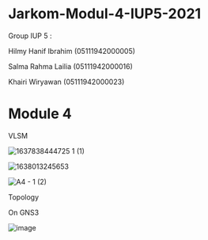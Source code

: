 # Jarkom-Modul-4-IUP5-2021

Group IUP 5 :

Hilmy Hanif Ibrahim (05111942000005)

Salma Rahma Lailia  (05111942000016)

Khairi Wiryawan     (05111942000023)


# Module 4

VLSM

![1637838444725 1 (1)](https://user-images.githubusercontent.com/73702347/143682683-0c35e1db-185c-4a3f-bf68-8917ce6205f2.png)

![1638013245653](https://user-images.githubusercontent.com/73702347/143682993-662eddf0-6df1-4ed8-ac9f-52fc546ff2cc.jpg)

![A4 - 1 (2)](https://user-images.githubusercontent.com/73702347/143682996-6689d304-22c0-4642-9f53-4547c82c104d.png)

Topology

On GNS3

![image](https://user-images.githubusercontent.com/73702347/143544712-fd2979cb-e404-420e-ba10-8e61ab7f1a00.png)
